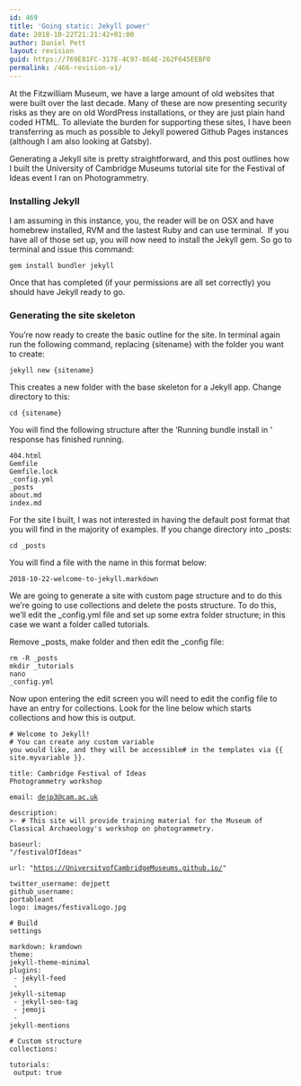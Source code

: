 ```yaml
---
id: 469
title: 'Going static: Jekyll power'
date: 2018-10-22T21:21:42+01:00
author: Daniel Pett
layout: revision
guid: https://769E81FC-317E-4C97-8E4E-262F645EEBF0
permalink: /466-revision-v1/
---
```

At the Fitzwilliam Museum, we have a large amount of old websites that were built over the last decade. Many of these are now presenting security risks as they are on old WordPress installations, or they are just plain hand coded HTML. To alleviate the burden for supporting these sites, I have been transferring as much as possible to Jekyll powered Github Pages instances (although I am also looking at Gatsby). 

Generating a Jekyll site is pretty straightforward, and this post outlines how I built the University of Cambridge Museums tutorial site for the Festival of Ideas event I ran on Photogrammetry.

### Installing Jekyll

I am assuming in this instance, you, the reader will be on OSX and have homebrew installed, RVM and the lastest Ruby and can use terminal.  If you have all of those set up, you will now need to install the Jekyll gem. So go to terminal and issue this command:   

<code>gem install bundler jekyll<br /></code>

Once that has completed (if your permissions are all set correctly) you should have Jekyll ready to go.

### Generating the site skeleton

You&#8217;re now ready to create the basic outline for the site. In terminal again run the following command, replacing {sitename} with the folder you want to create:

<code>jekyll new {sitename}<br /></code>

This creates a new folder with the base skeleton for a Jekyll app. Change directory to this:

<code>cd {sitename}</code>

You will find the following structure after the &#8216;Running bundle install in &#8216; response has finished running. 

<code>404.html<br />Gemfile<br />Gemfile.lock<br />_config.yml<br />_posts<br />about.md<br />index.md</code>

For the site I built, I was not interested in having the default post format that you will find in the majority of examples. If you change directory into _posts:

<code>cd _posts </code>

You will find a file with the name in this format below:

<code>2018-10-22-welcome-to-jekyll.markdown<br /></code>

We are going to generate a site with custom page structure and to do this we&#8217;re going to use collections and delete the posts structure. To do this, we&#8217;ll edit the _config.yml file and set up some extra folder structure; in this case we want a folder called tutorials. 

Remove \_posts, make folder and then edit the \_config file:

<code>rm -R _posts<br />mkdir _tutorials<br />nano _config.yml</code>

Now upon entering the edit screen you will need to edit the config file to have an entry for collections. Look for the line below which starts collections and how this is output.

<code># Welcome to Jekyll!<br /># You can create any custom variable you would like, and they will be accessible# in the templates via {{ site.myvariable }}.<br /><br />title: Cambridge Festival of Ideas Photogrammetry workshop<br /><br />email: dejp3@cam.ac.uk<br /><br />description: >- # This site will provide training material for the Museum of Classical Archaeology's workshop on photogrammetry.<br /><br />baseurl: "/festivalOfIdeas" <br /><br />url: "https://UniversityofCambridgeMuseums.github.io/" <br />twitter_username: dejpett<br />github_username:  portableant<br />logo: images/festivalLogo.jpg<br /><br /># Build settings<br /><br />markdown: kramdown<br />theme: jekyll-theme-minimal<br />plugins:  <br />    - jekyll-feed  <br />    - jekyll-sitemap  <br />    - jekyll-seo-tag  <br />    - jemoji  <br />    - jekyll-mentions<br /><br /># Custom structure<br />collections:  <br />   tutorials:    <br />      output: true<br /></code>